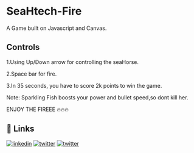 
# SeaHtech-Fire

A Game built on Javascript and Canvas.



## Controls

1.Using Up/Down arrow for controlling the seaHorse.

2.Space bar for fire.

3.In 35 seconds, you have to score 2k points to win the game.

Note: Sparkling Fish boosts your power and bullet speed,so dont kill her.

ENJOY THE FIREEE 🔥🔥🔥


## 🔗 Links
[![linkedin](https://img.shields.io/badge/linkedin-0A66C2?style=for-the-badge&logo=linkedin&logoColor=white)](https://www.linkedin.com/in/l-divakar-102205215/)
[![twitter](https://img.shields.io/badge/twitter-1DA1F2?style=for-the-badge&logo=twitter&logoColor=white)](https://twitter.com/Divakar2163)
[![twitter](https://img.shields.io/badge/github-1DA1F2?style=for-the-badge&logo=github&logoColor=black)](https://github.com/diva-21)
